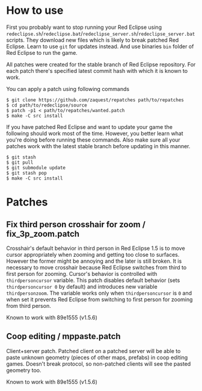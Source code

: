 # How to use

First you probably want to stop running your Red Eclipse using
`redeclipse.sh`/`redeclipse.bat`/`redeclipse_server.sh`/`redeclipse_server.bat`
scripts. They download new files which is likely to break patched Red
Eclipse. Learn to use `git` for updates instead. And use binaries
`bin` folder of Red Eclipse to run the game.

All patches were created for the stable branch of Red Eclipse
repository. For each patch there's specified latest commit hash with
which it is known to work.

You can apply a patch using following commands

```
$ git clone https://github.com/zaquest/repatches path/to/repatches
$ cd path/to/redeclipse/source
$ patch -p1 < path/to/repatches/wanted.patch
$ make -C src install
```

If you have patched Red Eclipse and want to update your game the following
should work most of the time. However, you better learn what you're doing
before running these commands. Also make sure all your patches work
with the latest stable branch before updating in this manner.

```
$ git stash
$ git pull
$ git submodule update
$ git stash pop
$ make -C src install
```

# Patches

## Fix third person crosshair for zoom / fix_3p_zoom.patch

Crosshair's default behavior in third person in Red Eclipse 1.5 is
to move cursor appropriately when zooming and getting too close to
surfaces. However the former might be annoying and the later is still
broken. It is necessary to move crosshair because Red Eclipse switches
from third to first person for zooming.  Cursor's behavior is
controlled with `thirdpersoncursor` variable.  This patch disables
default behavior (sets `thirdpersoncursor 0` by default) and
introduces new variable `thirdpersonzoom`. The variable works only
when `thirdpersoncursor` is `0` and when set it prevents Red Eclipse
from switching to first person for zooming from third person.

Known to work with 89e1555 (v1.5.6)

## Coop editing / mppaste.patch

Client+server patch. Patched client on a patched server will be able
to paste unknown geometry (pieces of other maps, prefabs) in coop
editing games. Doesn't break protocol, so non-patched clients will see
the pasted geometry too.

Known to work with 89e1555 (v1.5.6)
